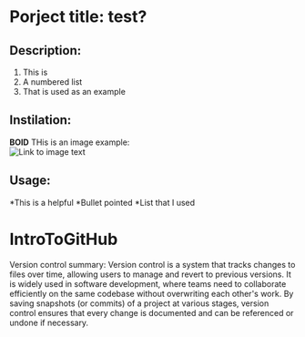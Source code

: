 
# Porject title: test?

## Description:
1. This is
2. A numbered list
3. That is used as an example

## Instilation: 
**BOlD** THis is an image example:  
![Link to image text](https://previews.123rf.com/images/fordzolo/fordzolo1506/fordzolo150600296/41026708-example-white-stamp-text-on-red-backgroud.jpg)

## Usage:
*This is a helpful
*Bullet pointed
*List that I used


# IntroToGitHub
Version control summary: Version control is a system that tracks changes to files over time, allowing users to manage and revert to previous versions. 
It is widely used in software development, where teams need to collaborate efficiently on the same codebase without overwriting each other's work. 
By saving snapshots (or commits) of a project at various stages, version control ensures that every change is documented and can be referenced or undone if necessary.
